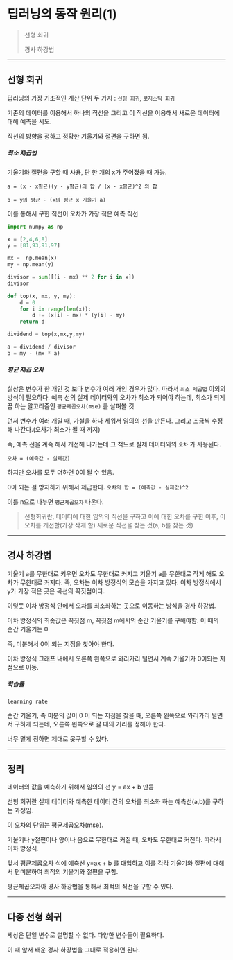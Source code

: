 # 딥러닝의 동작 원리(1)



> 선형 회귀
>
> 경사 하강법



<hr>

## 선형 회귀



딥러닝의 가장 기초적인 계산 단위 두 가지 :  `선형 회귀`, `로지스틱 회귀`



기존의 데이터를 이용해서 하나의 직선을 그리고 이 직선을 이용해서 새로운 데이터에 대해 예측을 시도.

직선의 방향을 정하고 정확한 기울기와 절편을 구하면 됨.



##### 최소 제곱법 



기울기와 절편을 구할 때 사용, 단 한 개의 x가 주어졌을 때 가능.



`a = (x - x평균)(y - y평균)의 합 / (x - x평균)^2 의 합` 

`b = y의 평균 - (x의 평균 x 기울기 a)` 



이를 통해서 구한 직선이 오차가 가장 적은 예측 직선





```python
import numpy as np

x = [2,4,6,8]
y = [81,93,91,97]

mx =  np.mean(x)
my = np.mean(y)

divisor = sum([(i - mx) ** 2 for i in x])
divisor

def top(x, mx, y, my):
    d = 0
    for i in range(len(x)):
        d += (x[i] - mx) * (y[i] - my)
    return d

dividend = top(x,mx,y,my)

a = dividend / divisor
b = my - (mx * a)
```



##### 평균 제곱 오차



실상은 변수가 한 개인 것 보다 변수가 여러 개인 경우가 많다. 따라서 `최소 제곱법` 이외의 방식이 필요하다. 예측 선의 실제 데이터와의 오차가 최소가 되어야 하는데, 최소가 되게끔 하는 알고리즘인 `평균제곱오차(mse)` 를 살펴볼 것



먼저 변수가 여러 개일 때, 가설을 하나 세워서 임의의 선을 만든다. 그리고 조금씩 수정해 나간다.(오차가 최소가 될 때 까지)



즉, 예측 선을 계속 해서 개선해 나가는데 그 척도로 실제 데이터와의 `오차` 가 사용된다.



`오차 = (예측값 - 실제값)`



하지만 오차를 모두 더하면 0이 될 수 있음.

0이 되는 걸 방지하기 위해서 제곱한다. `오차의 합 = (예측값 - 실제값)^2`



이를 n으로 나누면 `평균제곱오차`  나온다.



> 선형회귀란, 데이터에 대한 임의의 직선을 구하고 이에 대한 오차를 구한 이후, 이 오차를 개선할(가장 작게 할) 새로운 직선을 찾는 것(a, b를 찾는 것)



<hr>

## 경사 하강법



기울기 a를 무한대로 키우면 오차도 무한대로 커지고 기울기 a를 무한대로 작게 해도 오차가 무한대로 커지다. 즉, 오차는 이차 방정식의 모습을 가지고 있다. 이차 방정식에서 y가 가장 적은 곳은 곡선의 꼭짓점이다.



이렇듯 이차 방정식 안에서 오차를 최소화하는 곳으로 이동하는 방식을 경사 하강법.



이차 방정식의 최솟값은 꼭짓점 m, 꼭짓점 m에서의 순간 기울기를 구해야함. 이 때의 순간 기울기는 0

즉, 미분해서 0이 되는 지점을 찾아야 한다.



이차 방정식 그래프 내에서 오른쪽 왼쪽으로 와리가리 털면서 계속 기울기가 0이되는 지점으로 이동.



##### 학습률



`learning rate`



순간 기울기, 즉 미분의 값이 0 이 되는 지점을 찾을 때, 오른쪽 왼쪽으로 와리가리 털면서 구하게 되는데, 오른쪽 왼쪽으로 갈 때의 거리를 정해야 한다. 



너무 멀게 정하면 제대로 못구할 수 있다.





<hr>

## 정리



데이터의 값을 예측하기 위해서 임의의 선 y = ax + b 만듬

선형 회귀란 실제 데이터와 예측한 데이터 간의 오차를 최소화 하는 예측선(a,b)를 구하는 과정임.

이 오차의 단위는 평균제곱오차(mse).

기울기나 y절편이나 양이나 음으로 무한대로 커질 때, 오차도 무한대로 커진다. 따라서 이차 방정식.

앞서 평균제곱오차 식에 예측선 y=ax + b 를 대입하고 이를 각각 기울기와 절편에 대해서 편미분하여 최적의 기울기와 절편을 구함.



평균제곱오차아 경사 하강법을 통해서 최적의 직선을 구할 수 있다.



<hr>

## 다중 선형 회귀



세상은 단일 변수로 설명할 수 없다. 다양한 변수들이 필요하다.



이 때 앞서 배운 경사 하강법을 그대로 적용하면 된다.





